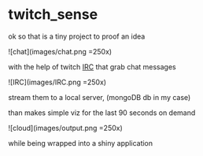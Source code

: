 # twitch_sense


ok so that is a tiny project to proof an idea

![chat](images/chat.png =250x)

with the help of twitch [IRC](https://dev.twitch.tv/docs/irc) that grab chat messages

![IRC](images/IRC.png =250x)

stream them to a local server, (mongoDB db in my case)

than makes simple viz for the last 90 seconds on demand

![cloud](images/output.png =250x)

while being wrapped into a shiny application
